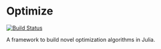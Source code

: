# Optimize

[![Build Status](https://travis-ci.org/JuliaOptimizers/Optimize.jl.svg?branch=master)](https://travis-ci.org/JuliaOptimizers/Optimize.jl)

A framework to build novel optimization algorithms in Julia.
